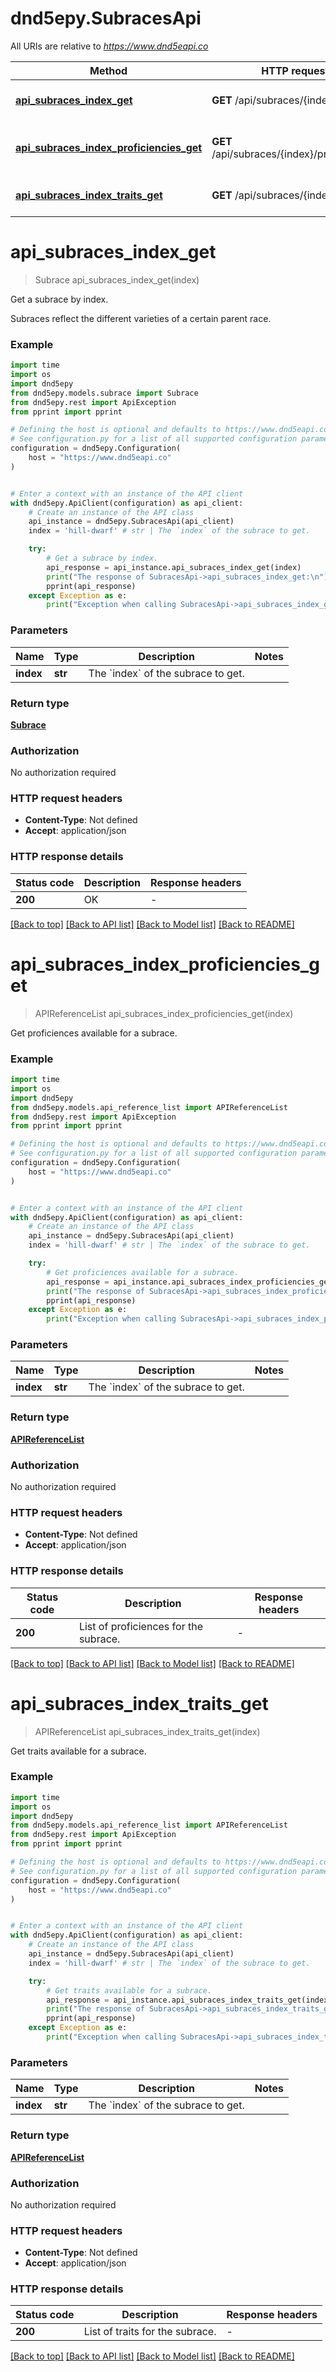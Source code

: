 # dnd5epy.SubracesApi

All URIs are relative to *https://www.dnd5eapi.co*

Method | HTTP request | Description
------------- | ------------- | -------------
[**api_subraces_index_get**](SubracesApi.md#api_subraces_index_get) | **GET** /api/subraces/{index} | Get a subrace by index.
[**api_subraces_index_proficiencies_get**](SubracesApi.md#api_subraces_index_proficiencies_get) | **GET** /api/subraces/{index}/proficiencies | Get proficiences available for a subrace.
[**api_subraces_index_traits_get**](SubracesApi.md#api_subraces_index_traits_get) | **GET** /api/subraces/{index}/traits | Get traits available for a subrace.


# **api_subraces_index_get**
> Subrace api_subraces_index_get(index)

Get a subrace by index.

Subraces reflect the different varieties of a certain parent race.

### Example

```python
import time
import os
import dnd5epy
from dnd5epy.models.subrace import Subrace
from dnd5epy.rest import ApiException
from pprint import pprint

# Defining the host is optional and defaults to https://www.dnd5eapi.co
# See configuration.py for a list of all supported configuration parameters.
configuration = dnd5epy.Configuration(
    host = "https://www.dnd5eapi.co"
)


# Enter a context with an instance of the API client
with dnd5epy.ApiClient(configuration) as api_client:
    # Create an instance of the API class
    api_instance = dnd5epy.SubracesApi(api_client)
    index = 'hill-dwarf' # str | The `index` of the subrace to get. 

    try:
        # Get a subrace by index.
        api_response = api_instance.api_subraces_index_get(index)
        print("The response of SubracesApi->api_subraces_index_get:\n")
        pprint(api_response)
    except Exception as e:
        print("Exception when calling SubracesApi->api_subraces_index_get: %s\n" % e)
```


### Parameters

Name | Type | Description  | Notes
------------- | ------------- | ------------- | -------------
 **index** | **str**| The &#x60;index&#x60; of the subrace to get.  | 

### Return type

[**Subrace**](Subrace.md)

### Authorization

No authorization required

### HTTP request headers

 - **Content-Type**: Not defined
 - **Accept**: application/json

### HTTP response details
| Status code | Description | Response headers |
|-------------|-------------|------------------|
**200** | OK |  -  |

[[Back to top]](#) [[Back to API list]](../README.md#documentation-for-api-endpoints) [[Back to Model list]](../README.md#documentation-for-models) [[Back to README]](../README.md)

# **api_subraces_index_proficiencies_get**
> APIReferenceList api_subraces_index_proficiencies_get(index)

Get proficiences available for a subrace.

### Example

```python
import time
import os
import dnd5epy
from dnd5epy.models.api_reference_list import APIReferenceList
from dnd5epy.rest import ApiException
from pprint import pprint

# Defining the host is optional and defaults to https://www.dnd5eapi.co
# See configuration.py for a list of all supported configuration parameters.
configuration = dnd5epy.Configuration(
    host = "https://www.dnd5eapi.co"
)


# Enter a context with an instance of the API client
with dnd5epy.ApiClient(configuration) as api_client:
    # Create an instance of the API class
    api_instance = dnd5epy.SubracesApi(api_client)
    index = 'hill-dwarf' # str | The `index` of the subrace to get. 

    try:
        # Get proficiences available for a subrace.
        api_response = api_instance.api_subraces_index_proficiencies_get(index)
        print("The response of SubracesApi->api_subraces_index_proficiencies_get:\n")
        pprint(api_response)
    except Exception as e:
        print("Exception when calling SubracesApi->api_subraces_index_proficiencies_get: %s\n" % e)
```


### Parameters

Name | Type | Description  | Notes
------------- | ------------- | ------------- | -------------
 **index** | **str**| The &#x60;index&#x60; of the subrace to get.  | 

### Return type

[**APIReferenceList**](APIReferenceList.md)

### Authorization

No authorization required

### HTTP request headers

 - **Content-Type**: Not defined
 - **Accept**: application/json

### HTTP response details
| Status code | Description | Response headers |
|-------------|-------------|------------------|
**200** | List of proficiences for the subrace. |  -  |

[[Back to top]](#) [[Back to API list]](../README.md#documentation-for-api-endpoints) [[Back to Model list]](../README.md#documentation-for-models) [[Back to README]](../README.md)

# **api_subraces_index_traits_get**
> APIReferenceList api_subraces_index_traits_get(index)

Get traits available for a subrace.

### Example

```python
import time
import os
import dnd5epy
from dnd5epy.models.api_reference_list import APIReferenceList
from dnd5epy.rest import ApiException
from pprint import pprint

# Defining the host is optional and defaults to https://www.dnd5eapi.co
# See configuration.py for a list of all supported configuration parameters.
configuration = dnd5epy.Configuration(
    host = "https://www.dnd5eapi.co"
)


# Enter a context with an instance of the API client
with dnd5epy.ApiClient(configuration) as api_client:
    # Create an instance of the API class
    api_instance = dnd5epy.SubracesApi(api_client)
    index = 'hill-dwarf' # str | The `index` of the subrace to get. 

    try:
        # Get traits available for a subrace.
        api_response = api_instance.api_subraces_index_traits_get(index)
        print("The response of SubracesApi->api_subraces_index_traits_get:\n")
        pprint(api_response)
    except Exception as e:
        print("Exception when calling SubracesApi->api_subraces_index_traits_get: %s\n" % e)
```


### Parameters

Name | Type | Description  | Notes
------------- | ------------- | ------------- | -------------
 **index** | **str**| The &#x60;index&#x60; of the subrace to get.  | 

### Return type

[**APIReferenceList**](APIReferenceList.md)

### Authorization

No authorization required

### HTTP request headers

 - **Content-Type**: Not defined
 - **Accept**: application/json

### HTTP response details
| Status code | Description | Response headers |
|-------------|-------------|------------------|
**200** | List of traits for the subrace. |  -  |

[[Back to top]](#) [[Back to API list]](../README.md#documentation-for-api-endpoints) [[Back to Model list]](../README.md#documentation-for-models) [[Back to README]](../README.md)

